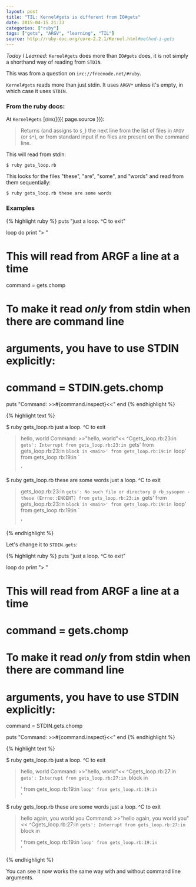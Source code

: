 ```yaml
---
layout: post
title: "TIL: Kernel#gets is different from IO#gets"
date: 2015-04-15 21:33
categories: ["ruby"]
tags: ["gets", "ARGV", "learning", "TIL"]
source: http://ruby-doc.org/core-2.2.1/Kernel.html#method-i-gets
---
```

*Today I Learned*: `Kernel#gets` does more than `IO#gets` does, it is
not simply a shorthand way of reading from `STDIN`.

This was from a question on `irc://freenode.net/#ruby`.

`Kernel#gets` reads more than just stdin. It uses `ARGV*` unless it's
empty, in which case it uses `STDIN`.

### From the ruby docs:

At `Kernel#gets` [<small>(link)</small>]({{ page.source }}):

> Returns (and assigns to `$_`) the next line from the list of files in
> `ARGV` (or `$*`), or from standard input if no files are present on the
> command line.

This will read from stdin:

    $ ruby gets_loop.rb

This looks for the files "these", "are", "some", and "words" and read
from them sequentially:

    $ ruby gets_loop.rb these are some words

### Examples

{% highlight ruby %}
puts "just a loop. ^C to exit"

loop do
  print "> "

  # This will read from ARGF a line at a time
  command = gets.chomp

  # To make it read *only* from stdin when there are command line
  # arguments, you have to use STDIN explicitly:
  # command = STDIN.gets.chomp

  puts "Command: >>#{command.inspect}<<"
end
{% endhighlight %}


{% highlight text %}

$ ruby gets_loop.rb
just a loop. ^C to exit
> hello, world
Command: >>"hello, world"<<
> ^Cgets_loop.rb:23:in `gets': Interrupt
	from gets_loop.rb:23:in `gets'
	from gets_loop.rb:23:in `block in <main>'
	from gets_loop.rb:19:in `loop'
	from gets_loop.rb:19:in `<main>'



$ ruby gets_loop.rb these are some words
just a loop. ^C to exit
> gets_loop.rb:23:in `gets': No such file or directory @ rb_sysopen - these (Errno::ENOENT)
	from gets_loop.rb:23:in `gets'
	from gets_loop.rb:23:in `block in <main>'
	from gets_loop.rb:19:in `loop'
	from gets_loop.rb:19:in `<main>'

{% endhighlight %}

Let's change it to `STDIN.gets`:

{% highlight ruby %}
puts "just a loop. ^C to exit"

loop do
  print "> "

  # This will read from ARGF a line at a time
  # command = gets.chomp

  # To make it read *only* from stdin when there are command line
  # arguments, you have to use STDIN explicitly:
  command = STDIN.gets.chomp

  puts "Command: >>#{command.inspect}<<"
end
{% endhighlight %}


{% highlight text %}

$ ruby gets_loop.rb
just a loop. ^C to exit
> hello, world
Command: >>"hello, world"<<
> ^Cgets_loop.rb:27:in `gets': Interrupt
	from gets_loop.rb:27:in `block in <main>'
	from gets_loop.rb:19:in `loop'
	from gets_loop.rb:19:in `<main>'


$ ruby gets_loop.rb these are some words
just a loop. ^C to exit
> hello again, you world you
Command: >>"hello again, you world you"<<
> ^Cgets_loop.rb:27:in `gets': Interrupt
	from gets_loop.rb:27:in `block in <main>'
	from gets_loop.rb:19:in `loop'
	from gets_loop.rb:19:in `<main>'

{% endhighlight %}

You can see it now works the same way with and without command line
arguments.
